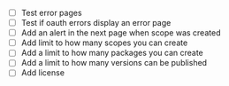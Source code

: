- [ ] Test error pages
- [ ] Test if oauth errors display an error page
- [ ] Add an alert in the next page when scope was created
- [ ] Add limit to how many scopes you can create
- [ ] Add a limit to how many packages you can create
- [ ] Add a limit to how many versions can be published
- [ ] Add license